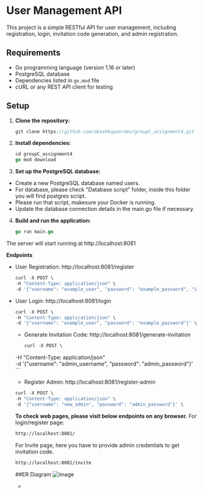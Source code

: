 # User Management API

This project is a simple RESTful API for user management, including registration, login, invitation code generation, and admin registration.

## Requirements

- Go programming language (version 1.16 or later)
- PostgreSQL database
- Dependencies listed in `go.mod` file
- cURL or any REST API client for testing

## Setup

1. **Clone the repository:**

   ```go
   git clone https://github.com/akashkapoordev/groupC_assignment4.git
   ```

2. **Install dependencies:**
    ```go
    cd groupC_assignment4
    go mod download
    ```

3. **Set up the PostgreSQL database:**

- Create a new PostgreSQL database named users.
- For database, please check "Database script" folder, inside this folder you will find postgres script.
- Please run that script, makesure your Docker is running.
- Update the database connection details in the main.go file if necessary.

4. **Build and run the application:**
    ```go
    go run main.go
    ```
The server will start running at http://localhost:8081

**Endpoints**
- User Registration:
    http://localhost:8081/register
    ```go
    curl -X POST \
  -H "Content-Type: application/json" \
  -d '{"username": "example_user", "password": "example_password", "invitation_code": "example_invitation_code"}' \
  
    ```
- User Login:
    http://localhost:8081/login
    ```go
    curl -X POST \
    -H "Content-Type: application/json" \
    -d '{"username": "example_user", "password": "example_password"}' \
    
    ```
    - Generate Invitation Code:
      http://localhost:8081/generate-invitation
       ```go
       curl -X POST \
  -H "Content-Type: application/json" \
  -d '{"username": "admin_username", "password": "admin_password"}' \
       ```
    - Register Admin:
    http://localhost:8081/register-admin
    ```go
    curl -X POST \
  -H "Content-Type: application/json" \
  -d '{"username": "new_admin", "password": "admin_password"}' \

    ```

    **To check web pages, please visit below endpoints on any browser.**
    For login/register page:
    
    ```bash
    http://localhost:8081/
    ```

    For Invite page, here you have to provide admin credentials to get invitation code.
    ```bash
    http://localhost:8081/invite
    ```

   ##ER Diagram
  ![image](https://github.com/akashkapoordev/groupC_assignment5/assets/96789490/5ac18403-fec8-439f-b051-ebff505d0c83)
  


    -
